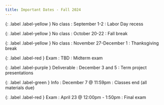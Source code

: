 ```yaml
---
title: Important Dates - Fall 2024
---
```


{: .label .label-yellow } No class
: September 1-2
  : Labor Day recess

{: .label .label-yellow } No class
: October 20-22
  : Fall break

{: .label .label-yellow } No class
: November 27-December 1
  : Thanksgiving break

{: .label .label-red } Exam
: TBD
  : Midterm exam

{: .label .label-purple } Deliverable
: December 3 and 5
  : Term project presentations

{: .label .label-green } Info
: December 7 @ 11:59pm
  : Classes end (all materials due)

{: .label .label-red } Exam
: April 23 @ 12:00pm - 1:50pm
  : Final exam
